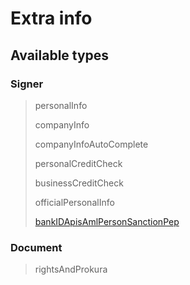 # Extra info

## Available types

### Signer

> personalInfo
>
> companyInfo
>
> companyInfoAutoComplete
>
> personalCreditCheck
>
> businessCreditCheck
>
> officialPersonalInfo
>
> [bankIDApisAmlPersonSanctionPep](/api-endpoints/sign/advanced/extra-info/b2c-identify-and-screening.md)

### Document

> rightsAndProkura



